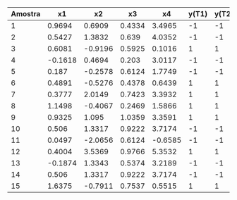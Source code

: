 | Amostra | x1      | x2      | x3      | x4      | y(T1) | y(T2) | y(T3) | y(T4) | y(T5) |
|---------|---------|---------|---------|---------|-------|-------|-------|-------|-------|
| 1       | 0.9694  | 0.6909  | 0.4334  | 3.4965  |    -1   |   -1    |    -1   |  -1     |  -1     |
| 2       | 0.5427  | 1.3832  | 0.639   | 4.0352  |    -1   |   -1    |    -1   |  -1     |  -1     |
| 3       | 0.6081  | -0.9196 | 0.5925  | 0.1016  |   1    |    1   |    1   |   1    |   1    |
| 4       | -0.1618 | 0.4694  | 0.203   | 3.0117  |    -1   |   -1    |    -1   |  -1     |  -1     |
| 5       | 0.187   | -0.2578 | 0.6124  | 1.7749  |    -1   |   -1    |    -1   |  -1     |  -1     |
| 6       | 0.4891  | -0.5276 | 0.4378  | 0.6439  |   1    |    1   |    1   |   1    |   1    |
| 7       | 0.3777  | 2.0149  | 0.7423  | 3.3932  |   1    |    1   |    1   |   1    |   1    |
| 8       | 1.1498  | -0.4067 | 0.2469  | 1.5866  |   1    |    1   |    1   |   1    |   1    |
| 9       | 0.9325  | 1.095   | 1.0359  | 3.3591  |   1    |    1   |    1   |   1    |   1    |
| 10      | 0.506   | 1.3317  | 0.9222  | 3.7174  |    -1   |   -1    |    -1   |  -1     |  -1     |
| 11      | 0.0497  | -2.0656 | 0.6124  | -0.6585 |    -1   |   -1    |    -1   |  -1     |  -1     |
| 12      | 0.4004  | 3.5369  | 0.9766  | 5.3532  |   1    |    1   |    1   |   1    |   1    |
| 13      | -0.1874 | 1.3343  | 0.5374  | 3.2189  |    -1   |   -1    |    -1   |  -1     |  -1     |
| 14      | 0.506   | 1.3317  | 0.9222  | 3.7174  |    -1   |   -1    |    -1   |  -1     |  -1     |
| 15      | 1.6375  | -0.7911 | 0.7537  | 0.5515  |   1    |    1   |    1   |   1    |   1    |